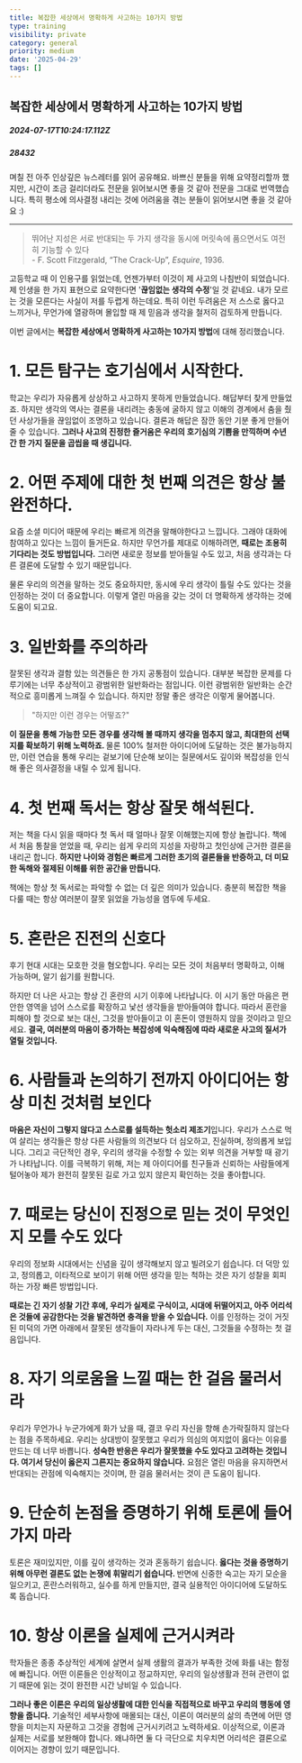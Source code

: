 ```yaml
---
title: 복잡한 세상에서 명확하게 사고하는 10가지 방법
type: training
visibility: private
category: general
priority: medium
date: '2025-04-29'
tags: []
---
```

## 복잡한 세상에서 명확하게 사고하는 10가지 방법
##### 2024-07-17T10:24:17.112Z
##### 28432

<p>며칠 전 아주 인상깊은 뉴스레터를 읽어 공유해요. 바쁘신 분들을 위해 요약정리할까 했지만, 시간이 조금 걸리더라도 전문을 읽어보시면 좋을 것 같아 전문을 그대로 번역했습니다. 특히 평소에 의사결정 내리는 것에 어려움을 겪는 분들이 읽어보시면 좋을 것 같아요 :)</p><hr class="my-4 border-none bg-gray-300 h-[1px]"><blockquote><p>뛰어난 지성은 서로 반대되는 두 가지 생각을 동시에 머릿속에 품으면서도 여전히 기능할 수 있다<br> - F. Scott Fitzgerald, “The Crack-Up”,&nbsp;<em>Esquire</em>, 1936.</p></blockquote><p>고등학교 때 이 인용구를 읽었는데, 언젠가부터 이것이 제 사고의 나침반이 되었습니다. 제 인생을 한 가지 표현으로 요약한다면 '<strong>끊임없는 생각의 수정</strong>'일 것 같네요. 내가 모르는 것을 모른다는 사실이 저를 두렵게 하는데요. 특히 이런 두려움은 저 스스로 옳다고 느끼거나, 무언가에 열광하며 몰입할 때 제 믿음과 생각을 철저히 검토하게 만듭니다.</p><p></p><p>이번 글에서는 <strong>복잡한 세상에서 명확하게 사고하는 10가지 방법</strong>에 대해 정리했습니다.</p><p></p><p></p><h1>1. 모든 탐구는 호기심에서 시작한다.</h1><p>학교는 우리가 자유롭게 상상하고 사고하지 못하게 만들었습니다. 해답부터 찾게 만들었죠. 하지만 생각의 역사는 결론을 내리려는 충동에 굴하지 않고 이해의 경계에서 춤을 췄던 사상가들을 끊임없이 조명하고 있습니다. 결론과 해답은 잠깐 동안 기분 좋게 만들어줄 수 있습니다. <strong>그러나 사고의 진정한 즐거움은 우리의 호기심의 기쁨을 만끽하며 수년간 한 가지 질문을 곱씹을 때 생깁니다.</strong></p><p></p><p></p><p></p><h1>2. 어떤 주제에 대한 첫 번째 의견은 항상 불완전하다.</h1><p>요즘 소셜 미디어 때문에 우리는 빠르게 의견을 말해야한다고 느낍니다. 그래야 대화에 참여하고 있다는 느낌이 들거든요. 하지만 무언가를 제대로 이해하려면, <strong>때로는 조용히 기다리는 것도 방법입니다.</strong> 그러면 새로운 정보를 받아들일 수도 있고, 처음 생각과는 다른 결론에 도달할 수 있기 때문입니다. </p><p></p><p>물론 우리의 의견을 말하는 것도 중요하지만, 동시에 우리 생각이 틀릴 수도 있다는 것을 인정하는 것이 더 중요합니다. 이렇게 열린 마음을 갖는 것이 더 명확하게 생각하는 것에 도움이 되고요.</p><p></p><p></p><p></p><h1>3. 일반화를 주의하라</h1><p>잘못된 생각과 결함 있는 의견들은 한 가지 공통점이 있습니다.  대부분 복잡한 문제를 다루기에는 너무 추상적이고 광범위한 일반화라는 점입니다. 이런 광범위한 일반화는 순간적으로 흥미롭게 느껴질 수 있습니다. 하지만 정말 좋은 생각은 이렇게 물어봅니다.</p><blockquote><p>"하지만 이런 경우는 어떻죠?"</p></blockquote><p><strong>이 질문을 통해 가능한 모든 경우를 생각해 볼 때까지 생각을 멈추지 않고, 최대한의 선택지를 확보하기 위해 노력하죠. </strong>물론 100% 철저한 아이디어에 도달하는 것은 불가능하지만, 이런 연습을 통해 우리는 겉보기에 단순해 보이는 질문에서도 깊이와 복잡성을 인식해 좋은 의사결정을 내릴 수 있게 됩니다.</p><p></p><p></p><p></p><h1>4. 첫 번째 독서는 항상 잘못 해석된다.</h1><p>저는 책을 다시 읽을 때마다 첫 독서 때 얼마나 잘못 이해했는지에 항상 놀랍니다. 책에서 처음 통찰을 얻었을 때, 우리는 쉽게 우리의 지성을 자랑하고 첫인상에 근거한 결론을 내리곤 합니다. <strong>하지만 나이와 경험은 빠르게 그러한 초기의 결론들을 반증하고, 더 미묘한 독해와 절제된 이해를 위한 공간을 만듭니다.</strong> </p><p></p><p>책에는 항상 첫 독서로는 파악할 수 없는 더 깊은 의미가 있습니다. 충분히 복잡한 책을 다룰 때는 항상 여러분이 잘못 읽었을 가능성을 염두에 두세요.</p><p></p><p></p><p></p><h1>5. 혼란은 진전의 신호다</h1><p>후기 현대 시대는 모호한 것을 혐오합니다. 우리는 모든 것이 처음부터 명확하고, 이해 가능하며, 알기 쉽기를 원합니다. </p><p></p><p>하지만 더 나은 사고는 항상 긴 혼란의 시기 이후에 나타납니다. 이 시기 동안 마음은 편안한 영역을 넘어 스스로를 확장하고 낯선 생각들을 받아들여야 합니다. 따라서 혼란을 피해야 할 것으로 보는 대신, 그것을 받아들이고 이 혼돈이 영원하지 않을 것이라고 믿으세요. <strong>결국, 여러분의 마음이 증가하는 복잡성에 익숙해짐에 따라 새로운 사고의 질서가 열릴 것입니다.</strong></p><h1></h1><p></p><h1>6. 사람들과 논의하기 전까지 아이디어는 항상 미친 것처럼 보인다</h1><p><strong>마음은 자신이 그렇지 않다고 스스로를 설득하는 헛소리 제조기</strong>입니다. 우리가 스스로 먹여 살리는 생각들은 항상 다른 사람들의 의견보다 더 심오하고, 진실하며, 정의롭게 보입니다. 그리고 극단적인 경우, 우리의 생각을 수정할 수 있는 외부 의견을 거부할 때 광기가 나타납니다. 이를 극복하기 위해, 저는 제 아이디어를 친구들과 신뢰하는 사람들에게 털어놓아 제가 완전히 잘못된 길로 가고 있지 않은지 확인하는 것을 좋아합니다.</p><p></p><p></p><p></p><h1>7. 때로는 당신이 진정으로 믿는 것이 무엇인지 모를 수도 있다</h1><p>우리의 정보화 시대에서는 신념을 깊이 생각해보지 않고 빌려오기 쉽습니다. 더 덕망 있고, 정의롭고, 이타적으로 보이기 위해 어떤 생각을 믿는 척하는 것은 자기 성찰을 회피하는 가장 빠른 방법입니다. </p><p></p><p><strong>때로는 긴 자기 성찰 기간 후에, 우리가 실제로 구식이고, 시대에 뒤떨어지고, 아주 어리석은 것들에 공감한다는 것을 발견하면 충격을 받을 수 있습니다.</strong> 이를 인정하는 것이 거짓된 미덕의 가면 아래에서 잘못된 생각들이 자라나게 두는 대신, 그것들을 수정하는 첫 걸음입니다.</p><p></p><p></p><p></p><h1>8. 자기 의로움을 느낄 때는 한 걸음 물러서라</h1><p>우리가 무언가나 누군가에게 화가 났을 때, 결코 우리 자신을 향해 손가락질하지 않는다는 점을 주목하세요. 우리는 상대방이 잘못했고 우리가 의심의 여지없이 옳다는 이유를 만드는 데 너무 바쁩니다. <strong>성숙한 반응은 우리가 잘못했을 수도 있다고 고려하는 것입니다. 여기서 당신이 옳은지 그른지는 중요하지 않습니다.</strong> 요점은 열린 마음을 유지하면서 반대되는 관점에 익숙해지는 것이며, 한 걸음 물러서는 것이 큰 도움이 됩니다.</p><p></p><p></p><h1>9. 단순히 논점을 증명하기 위해 토론에 들어가지 마라</h1><p>토론은 재미있지만, 이를 깊이 생각하는 것과 혼동하기 쉽습니다.<strong> 옳다는 것을 증명하기 위해 아무런 결론도 없는 논쟁에 휘말리기 쉽습니다. </strong>반면에 신중한 숙고는 자기 모순을 일으키고, 혼란스러워하고, 실수를 하게 만들지만, 결국 실용적인 아이디어에 도달하도록 돕습니다. </p><p></p><p></p><h1>10. 항상 이론을 실제에 근거시켜라</h1><p>학자들은 종종 추상적인 세계에 살면서 실제 생활의 결과가 부족한 것에 화를 내는 함정에 빠집니다. 어떤 이론들은 인상적이고 정교하지만, 우리의 일상생활과 전혀 관련이 없기 때문에 읽는 것이 완전한 시간 낭비일 수 있습니다.</p><p></p><p><strong>그러나 좋은 이론은 우리의 일상생활에 대한 인식을 직접적으로 바꾸고 우리의 행동에 영향을 줍니다.</strong> 기술적인 세부사항에 매몰되는 대신, 이론이 여러분의 삶의 측면에 어떤 영향을 미치는지 자문하고 그것을 경험에 근거시키려고 노력하세요. 이상적으로, 이론과 실제는 서로를 보완해야 합니다. 왜냐하면 둘 다 극단으로 치우치면 어리석은 결론으로 이어지는 경향이 있기 때문입니다.</p>
